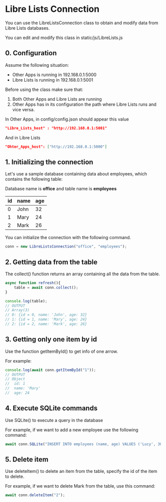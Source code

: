 # Libre Lists Connection
You can use the LibreListsConnection class to obtain and modify data from Libre Lists databases.

You can edit and modify this class in static/js/LibreLists.js

## 0. Configuration
Assume the following situation:
- Other Apps is running in 192.168.0.1:5000
- Libre Lists is running in 192.168.0.1:5001

Before using the class make sure that:
1. Both Other Apps and Libre Lists are running
2. Other Apps has in its configuration the path where Libre Lists runs and vice versa.

In Other Apps, in config/config.json should appear this value
```json
"Libre_Lists_host" : "http://192.168.0.1:5001"
```
And in Libre Lists
```json
"Ohter_Apps_host": ["http://192.168.0.1:5000"]
```

## 1. Initializing the connection

Let's use a sample database containing data about employees, which contains the following table:

Database name is **office** and table name is **employees**

|**id**|**name**|**age**|
|--|--|--|
|0|John|32|
|1|Mary|24|
|2|Mark|26|

You can initialize the connection with the following command.

```js
conn = new LibreListsConnection("office", "employees");
```

## 2. Getting data from the table

The collect() function returns an array containing all the data from the table.

```js
async function refresh(){
    table = await conn.collect();
}
```

```js
console.log(table);
// OUTPUT
// Array(3)
// 0: {id = 0, name: 'John', age: 32}
// 1: {id = 1, name: 'Mary', age: 24}
// 2: {id = 2, name: 'Mark', age: 26}
```

## 3. Getting only one item by id
Use the function getItemById() to get info of one arrow.

For example:
```js
console.log(await conn.getItemById("1"));
// OUTPUT
// Object
//  id: 1
//  name: 'Mary'
//  age: 24
```

## 4. Execute SQLite commands
Use SQLite() to execute a query in the database

For example, if we want to add a new employee use the following command:
```js
await conn.SQLite("INSERT INTO employees (name, age) VALUES ('Lucy', 30)");
```

## 5. Delete item
Use deleteItem() to delete an item from the table, specify the id of the item to delete.

For example, if we want to delete Mark from the table, use this command:
```js
await conn.deleteItem("2");
```